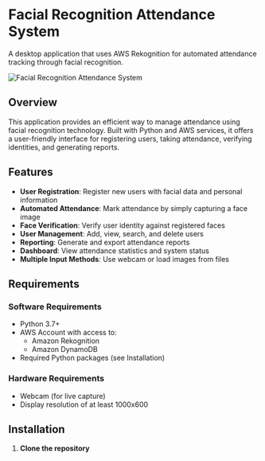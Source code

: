 # Facial Recognition Attendance System

A desktop application that uses AWS Rekognition for automated attendance tracking through facial recognition.

![Facial Recognition Attendance System](https://placeholder.svg?height=300&width=600&text=Facial+Recognition+Attendance+System)

## Overview

This application provides an efficient way to manage attendance using facial recognition technology. Built with Python and AWS services, it offers a user-friendly interface for registering users, taking attendance, verifying identities, and generating reports.

## Features

- **User Registration**: Register new users with facial data and personal information
- **Automated Attendance**: Mark attendance by simply capturing a face image
- **Face Verification**: Verify user identity against registered faces
- **User Management**: Add, view, search, and delete users
- **Reporting**: Generate and export attendance reports
- **Dashboard**: View attendance statistics and system status
- **Multiple Input Methods**: Use webcam or load images from files

## Requirements

### Software Requirements
- Python 3.7+
- AWS Account with access to:
  - Amazon Rekognition
  - Amazon DynamoDB
- Required Python packages (see Installation)

### Hardware Requirements
- Webcam (for live capture)
- Display resolution of at least 1000x600

## Installation

1. **Clone the repository**
